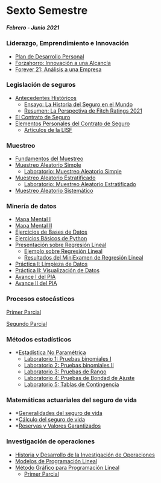 # Sexto Semestre
##### Febrero - Junio 2021

### Liderazgo, Emprendimiento e Innovación
* [Plan de Desarrollo Personal](https://github.com/marioalb127/6sem/blob/main/PDP_MARM.pdf)
* [Forzahorro: Innovación a una Alcancía](https://github.com/marioalb127/6sem/blob/main/Forzahorro_E01_G007.pdf)
* [Forever 21: Análisis a una Empresa](https://github.com/marioalb127/6sem/blob/main/Forever21_E01_G007.pdf)

### Legislación de seguros
* [Antecedentes Históricos](https://github.com/marioalb127/6sem/blob/main/1AH_LS.pdf)
  * [Ensayo: La Historia del Seguro en el Mundo](https://github.com/marioalb127/6sem/blob/main/Ensayo_LS.pdf)
  * [Resumen: La Perspectiva de Fitch Ratings 2021](https://github.com/marioalb127/6sem/blob/main/ResumenLS_MARM.pdf)
* [El Contrato de Seguro](https://github.com/marioalb127/6sem/blob/main/2CS_LS.pdf)
* [Elementos Personales del Contrato de Seguro](https://github.com/marioalb127/6sem/blob/main/3EPCS_LS.pdf)
  * [Artículos de la LISF](https://github.com/marioalb127/6sem/blob/main/Presentaci%C3%B3n_LISF.pdf)

### Muestreo
* [Fundamentos del Muestreo](https://github.com/marioalb127/6sem/blob/main/FDM_MUE.pdf)
* [Muestreo Aleatorio Simple](https://github.com/marioalb127/6sem/blob/main/MAS_MUE.pdf)
  * [Laboratorio: Muestreo Aleatorio Simple](https://github.com/marioalb127/6sem/blob/main/Lab1_MARM002.pdf)
* [Muestreo Aleatorio Estratificado](https://github.com/marioalb127/6sem/blob/main/MAE.pdf)
  * [Laboratorio: Muestreo Aleatorio Estratificado](https://github.com/marioalb127/6sem/blob/main/Lab2_MARM002.pdf)
* [Muestreo Aleatorio Sistemático](https://github.com/marioalb127/6sem/blob/main/MS.pdf)

### Minería de datos
* [Mapa Mental I](https://github.com/marioalb127/MinDat2021/blob/main/MapaMental_1_1860043.pdf)
* [Mapa Mental II](https://github.com/marioalb127/MinDat2021/blob/main/MapaMental_2_1860043.pdf)
* [Ejercicios de Bases de Datos](https://github.com/marioalb127/MinDat2021/blob/main/Ej1_BasesDatos_Equipo_3.pdf)
* [Ejercicios Básicos de Python](https://github.com/marioalb127/MinDat2021/blob/main/Ej_Python_1860043.ipynb)
* [Presentación sobre Regresión Lineal](https://github.com/marioalb127/MinDat2021/blob/main/Presentaci%C3%B3n_Regresi%C3%B3n-Lineal_Equipo-3.pdf)
  * [Ejemplo sobre Regresión Lineal](https://github.com/marioalb127/MinDat2021/blob/main/Ejemplo_Regresi%C3%B3n-Lineal_Equipo-3.ipynb)
  * [Resultados del MiniExamen de Regresión Lineal](https://github.com/marioalb127/MinDat2021/blob/main/Calificaciones_Regresi%C3%B3n-Lineal_Equipo-3.pdf)
* [Práctica I: Limpieza de Datos](https://github.com/marioalb127/MinDat2021/blob/main/Ej_Limpieza_Equipo3.ipynb)
* [Práctica II: Visualización de Datos](https://github.com/marioalb127/MinDat2021/blob/main/Visualizaci%C3%B3n_Equipo3.ipynb)
* [Avance I del PIA](https://github.com/marioalb127/MinDat2021/blob/main/Avance1_PIA_Equipo3.ipynb)
* [Avance II del PIA](https://github.com/marioalb127/MinDat2021/blob/main/AvancePIA_II_003_E03.ipynb)

### Procesos estocásticos
[Primer Parcial](https://github.com/marioalb127/6sem/blob/main/P1_PE.pdf)

[Segundo Parcial](https://github.com/marioalb127/6sem/blob/main/P2_PE.pdf)

### Métodos estadísticos
* *[Estadística No Paramétrica](https://github.com/marioalb127/6sem)
  * [Laboratorio 1: Pruebas binomiales I](https://github.com/marioalb127/6sem/blob/main/Lab1ME_MARM002.pdf)
  * [Laboratorio 2: Pruebas binomiales II](https://github.com/marioalb127/6sem/blob/main/Lab2ME_MARM002.pdf)
  * [Laboratorio 3: Pruebas de Rango](https://github.com/marioalb127/6sem/blob/main/Lab3ME_MARM002.pdf)
  * [Laboratorio 4: Pruebas de Bondad de Ajuste](https://github.com/marioalb127/6sem/blob/main/Lab4ME_MARM002.pdf)
  * [Laboratorio 5: Tablas de Contingencia](https://github.com/marioalb127/6sem/blob/main/Lab5ME_MARM002.pdf)

### Matemáticas actuariales del seguro de vida
* *[Generalidades del seguro de vida](https://github.com/marioalb127/6sem)
* *[Cálculo del seguro de vida](https://github.com/marioalb127/6sem)
* *[Reservas y Valores Garantizados](https://github.com/marioalb127/6sem)

### Investigación de operaciones
* [Historia y Desarrollo de la Investigación de Operaciones](https://github.com/marioalb127/6sem/blob/main/HYDIO.pdf)
* [Modelos de Programación Lineal](https://github.com/marioalb127/6sem/blob/main/MPL.pdf)
* [Método Gráfico para Programación Lineal](https://github.com/marioalb127/6sem/blob/main/MGPL.pdf)
  * [Primer Parcial](https://github.com/marioalb127/6sem/blob/main/P1_RMMA1860043.pdf)
